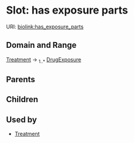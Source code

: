 
# Slot: has exposure parts




URI: [biolink:has_exposure_parts](https://w3id.org/biolink/vocab/has_exposure_parts)

## Domain and Range

[Treatment](Treatment.md) ->  <sub>1..*</sub> [DrugExposure](DrugExposure.md)

## Parents


## Children


## Used by

 * [Treatment](Treatment.md)
